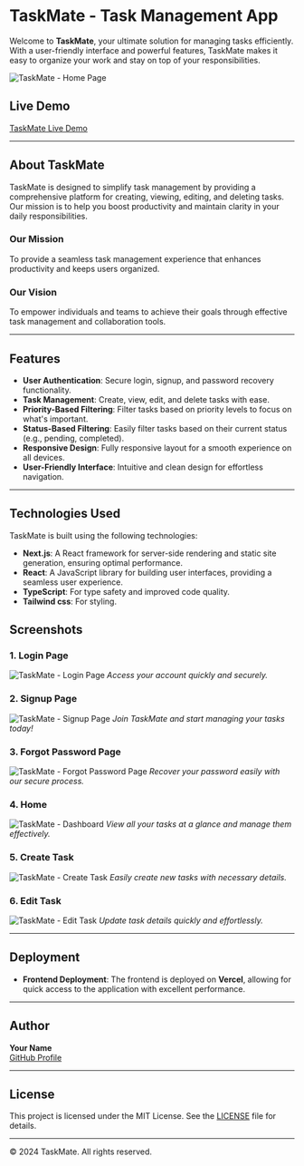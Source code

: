 # TaskMate - Task Management App

Welcome to **TaskMate**, your ultimate solution for managing tasks efficiently. With a user-friendly interface and powerful features, TaskMate makes it easy to organize your work and stay on top of your responsibilities.

![TaskMate - Home Page](https://github.com/user-attachments/assets/taskmate_home.png)

## Live Demo
[TaskMate Live Demo](https://your-taskmate-demo-link.com)

---

## About TaskMate

TaskMate is designed to simplify task management by providing a comprehensive platform for creating, viewing, editing, and deleting tasks. Our mission is to help you boost productivity and maintain clarity in your daily responsibilities.

### Our Mission
To provide a seamless task management experience that enhances productivity and keeps users organized.

### Our Vision
To empower individuals and teams to achieve their goals through effective task management and collaboration tools.

---

## Features

- **User Authentication**: Secure login, signup, and password recovery functionality.
- **Task Management**: Create, view, edit, and delete tasks with ease.
- **Priority-Based Filtering**: Filter tasks based on priority levels to focus on what's important.
- **Status-Based Filtering**: Easily filter tasks based on their current status (e.g., pending, completed).
- **Responsive Design**: Fully responsive layout for a smooth experience on all devices.
- **User-Friendly Interface**: Intuitive and clean design for effortless navigation.

---

## Technologies Used

TaskMate is built using the following technologies:

- **Next.js**: A React framework for server-side rendering and static site generation, ensuring optimal performance.
- **React**: A JavaScript library for building user interfaces, providing a seamless user experience.
- **TypeScript**: For type safety and improved code quality.
- **Tailwind css**: For styling.

## Screenshots

### 1. Login Page
![TaskMate - Login Page](https://github.com/user-attachments/assets/taskmate_login.png)
*Access your account quickly and securely.*

### 2. Signup Page
![TaskMate - Signup Page](https://github.com/user-attachments/assets/taskmate_signup.png)
*Join TaskMate and start managing your tasks today!*

### 3. Forgot Password Page
![TaskMate - Forgot Password Page](https://github.com/user-attachments/assets/taskmate_forgot_password.png)
*Recover your password easily with our secure process.*

### 4. Home
![TaskMate - Dashboard](https://github.com/user-attachments/assets/taskmate_dashboard.png)
*View all your tasks at a glance and manage them effectively.*

### 5. Create Task
![TaskMate - Create Task](https://github.com/user-attachments/assets/taskmate_create_task.png)
*Easily create new tasks with necessary details.*

### 6. Edit Task
![TaskMate - Edit Task](https://github.com/user-attachments/assets/taskmate_edit_task.png)
*Update task details quickly and effortlessly.*

---

## Deployment

- **Frontend Deployment**: The frontend is deployed on **Vercel**, allowing for quick access to the application with excellent performance.

---

## Author

**Your Name**  
[GitHub Profile](https://github.com/Ganesh-Patel)

---

## License

This project is licensed under the MIT License. See the [LICENSE](LICENSE) file for details.

---

© 2024 TaskMate. All rights reserved.
